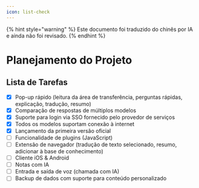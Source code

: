 ```yaml
---
icon: list-check
---
```


{% hint style="warning" %}
Este documento foi traduzido do chinês por IA e ainda não foi revisado.
{% endhint %}

# Planejamento do Projeto

## Lista de Tarefas

* [x] Pop-up rápido (leitura da área de transferência, perguntas rápidas, explicação, tradução, resumo)
* [x] Comparação de respostas de múltiplos modelos
* [x] Suporte para login via SSO fornecido pelo provedor de serviços
* [x] Todos os modelos suportam conexão à internet
* [x] Lançamento da primeira versão oficial
* [ ] Funcionalidade de plugins (JavaScript)
* [ ] Extensão de navegador (tradução de texto selecionado, resumo, adicionar à base de conhecimento)
* [ ] Cliente iOS & Android
* [ ] Notas com IA
* [ ] Entrada e saída de voz (chamada com IA)
* [ ] Backup de dados com suporte para conteúdo personalizado